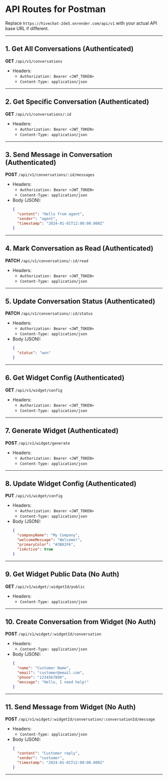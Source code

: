 # API Routes for Postman

Replace `https://hivechat-2de5.onrender.com/api/v1` with your actual API base URL if different.

---

## 1. Get All Conversations (Authenticated)

**GET** `/api/v1/conversations`

- Headers:
  - `Authorization: Bearer <JWT_TOKEN>`
  - `Content-Type: application/json`

---

## 2. Get Specific Conversation (Authenticated)

**GET** `/api/v1/conversations/:id`

- Headers:
  - `Authorization: Bearer <JWT_TOKEN>`
  - `Content-Type: application/json`

---

## 3. Send Message in Conversation (Authenticated)

**POST** `/api/v1/conversations/:id/messages`

- Headers:
  - `Authorization: Bearer <JWT_TOKEN>`
  - `Content-Type: application/json`
- Body (JSON):
  ```json
  {
    "content": "Hello from agent",
    "sender": "agent",
    "timestamp": "2024-01-01T12:00:00.000Z"
  }
  ```

---

## 4. Mark Conversation as Read (Authenticated)

**PATCH** `/api/v1/conversations/:id/read`

- Headers:
  - `Authorization: Bearer <JWT_TOKEN>`
  - `Content-Type: application/json`

---

## 5. Update Conversation Status (Authenticated)

**PATCH** `/api/v1/conversations/:id/status`

- Headers:
  - `Authorization: Bearer <JWT_TOKEN>`
  - `Content-Type: application/json`
- Body (JSON):
  ```json
  {
    "status": "won"
  }
  ```

---

## 6. Get Widget Config (Authenticated)

**GET** `/api/v1/widget/config`

- Headers:
  - `Authorization: Bearer <JWT_TOKEN>`
  - `Content-Type: application/json`

---

## 7. Generate Widget (Authenticated)

**POST** `/api/v1/widget/generate`

- Headers:
  - `Authorization: Bearer <JWT_TOKEN>`
  - `Content-Type: application/json`

---

## 8. Update Widget Config (Authenticated)

**PUT** `/api/v1/widget/config`

- Headers:
  - `Authorization: Bearer <JWT_TOKEN>`
  - `Content-Type: application/json`
- Body (JSON):
  ```json
  {
    "companyName": "My Company",
    "welcomeMessage": "Welcome!",
    "primaryColor": "#3B82F6",
    "isActive": true
  }
  ```

---

## 9. Get Widget Public Data (No Auth)

**GET** `/api/v1/widget/:widgetId/public`

- Headers:
  - `Content-Type: application/json`

---

## 10. Create Conversation from Widget (No Auth)

**POST** `/api/v1/widget/:widgetId/conversation`

- Headers:
  - `Content-Type: application/json`
- Body (JSON):
  ```json
  {
    "name": "Customer Name",
    "email": "customer@email.com",
    "phone": "1234567890",
    "message": "Hello, I need help!"
  }
  ```

---

## 11. Send Message from Widget (No Auth)

**POST** `/api/v1/widget/:widgetId/conversation/:conversationId/message`

- Headers:
  - `Content-Type: application/json`
- Body (JSON):
  ```json
  {
    "content": "Customer reply",
    "sender": "customer",
    "timestamp": "2024-01-01T12:00:00.000Z"
  }
  ```

---
